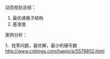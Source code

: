 动态规划总结：

1. 最优递推子结构
2. 基准值



案例分析：

1、找零问题，最优解，最少的硬币数  http://www.cnblogs.com/hapjin/p/5578852.html





